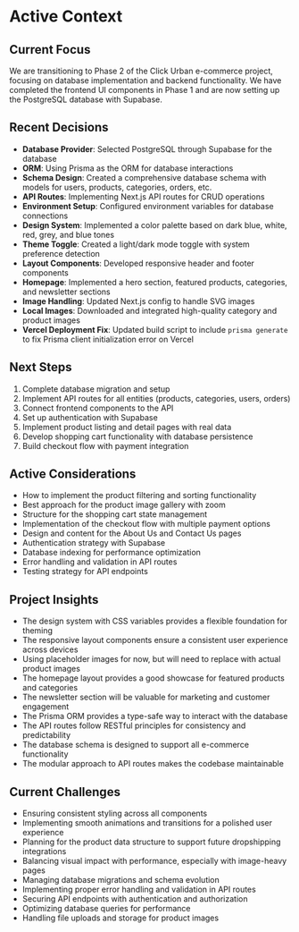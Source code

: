 # Active Context

## Current Focus
We are transitioning to Phase 2 of the Click Urban e-commerce project, focusing on database implementation and backend functionality. We have completed the frontend UI components in Phase 1 and are now setting up the PostgreSQL database with Supabase.

## Recent Decisions
- **Database Provider**: Selected PostgreSQL through Supabase for the database
- **ORM**: Using Prisma as the ORM for database interactions
- **Schema Design**: Created a comprehensive database schema with models for users, products, categories, orders, etc.
- **API Routes**: Implementing Next.js API routes for CRUD operations
- **Environment Setup**: Configured environment variables for database connections
- **Design System**: Implemented a color palette based on dark blue, white, red, grey, and blue tones
- **Theme Toggle**: Created a light/dark mode toggle with system preference detection
- **Layout Components**: Developed responsive header and footer components
- **Homepage**: Implemented a hero section, featured products, categories, and newsletter sections
- **Image Handling**: Updated Next.js config to handle SVG images
- **Local Images**: Downloaded and integrated high-quality category and product images
- **Vercel Deployment Fix**: Updated build script to include `prisma generate` to fix Prisma client initialization error on Vercel

## Next Steps
1. Complete database migration and setup
2. Implement API routes for all entities (products, categories, users, orders)
3. Connect frontend components to the API
4. Set up authentication with Supabase
5. Implement product listing and detail pages with real data
6. Develop shopping cart functionality with database persistence
7. Build checkout flow with payment integration

## Active Considerations
- How to implement the product filtering and sorting functionality
- Best approach for the product image gallery with zoom
- Structure for the shopping cart state management
- Implementation of the checkout flow with multiple payment options
- Design and content for the About Us and Contact Us pages
- Authentication strategy with Supabase
- Database indexing for performance optimization
- Error handling and validation in API routes
- Testing strategy for API endpoints

## Project Insights
- The design system with CSS variables provides a flexible foundation for theming
- The responsive layout components ensure a consistent user experience across devices
- Using placeholder images for now, but will need to replace with actual product images
- The homepage layout provides a good showcase for featured products and categories
- The newsletter section will be valuable for marketing and customer engagement
- The Prisma ORM provides a type-safe way to interact with the database
- The API routes follow RESTful principles for consistency and predictability
- The database schema is designed to support all e-commerce functionality
- The modular approach to API routes makes the codebase maintainable

## Current Challenges
- Ensuring consistent styling across all components
- Implementing smooth animations and transitions for a polished user experience
- Planning for the product data structure to support future dropshipping integrations
- Balancing visual impact with performance, especially with image-heavy pages
- Managing database migrations and schema evolution
- Implementing proper error handling and validation in API routes
- Securing API endpoints with authentication and authorization
- Optimizing database queries for performance
- Handling file uploads and storage for product images
